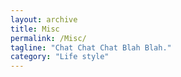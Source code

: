 ```yaml
---
layout: archive
title: Misc
permalink: /Misc/
tagline: "Chat Chat Chat Blah Blah."
category: "Life style"
---
```

